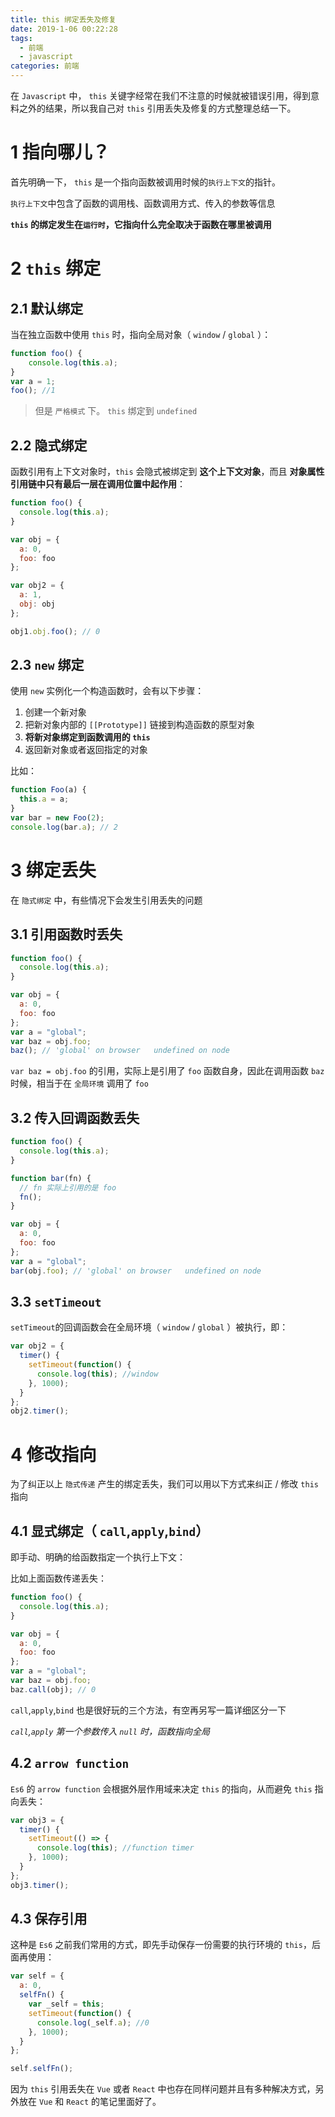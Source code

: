 ```yaml
---
title: this 绑定丢失及修复
date: 2019-1-06 00:22:28
tags:
  - 前端
  - javascript
categories: 前端
---
```


在 `Javascript` 中， `this` 关键字经常在我们不注意的时候就被错误引用，得到意料之外的结果，所以我自己对 `this` 引用丢失及修复的方式整理总结一下。

# 1 指向哪儿？

首先明确一下， `this` 是一个指向函数被调用时候的`执行上下文`的指针。

`执行上下文`中包含了函数的调用栈、函数调用方式、传入的参数等信息

**`this` 的绑定发生在`运行时`，它指向什么完全取决于函数在哪里被调用**

<!-- more -->

# 2 `this` 绑定

## 2.1 默认绑定
当在独立函数中使用 `this` 时，指向全局对象（ `window` / `global` ）：

```javascript
function foo() {
    console.log(this.a);
}
var a = 1;
foo(); //1
```

> 但是 `严格模式` 下。 `this` 绑定到 `undefined`

## 2.2 隐式绑定
 函数引用有上下文对象时，`this` 会隐式被绑定到 **这个上下文对象**，而且 **对象属性引用链中只有最后一层在调用位置中起作用**：

 ```javascript
 function foo() {
   console.log(this.a);
 }

 var obj = {
   a: 0,
   foo: foo
 };

 var obj2 = {
   a: 1,
   obj: obj
 };

 obj1.obj.foo(); // 0
 ```

## 2.3 `new` 绑定
 使用 `new` 实例化一个构造函数时，会有以下步骤：
 1. 创建一个新对象
 2. 把新对象内部的 `[[Prototype]]` 链接到构造函数的原型对象
 3. **将新对象绑定到函数调用的 `this`**
 4. 返回新对象或者返回指定的对象

比如：

```javascript
function Foo(a) {
  this.a = a;
}
var bar = new Foo(2);
console.log(bar.a); // 2
```

# 3 绑定丢失

在 `隐式绑定` 中，有些情况下会发生引用丢失的问题

## 3.1 引用函数时丢失

```javascript
function foo() {
  console.log(this.a);
}

var obj = {
  a: 0,
  foo: foo
};
var a = "global";
var baz = obj.foo;
baz(); // 'global' on browser   undefined on node
```

`var baz = obj.foo` 的引用，实际上是引用了 `foo` 函数自身，因此在调用函数 `baz` 时候，相当于在 `全局环境` 调用了 `foo`

## 3.2 传入回调函数丢失

```javascript
function foo() {
  console.log(this.a);
}

function bar(fn) {
  // fn 实际上引用的是 foo
  fn();
}

var obj = {
  a: 0,
  foo: foo
};
var a = "global";
bar(obj.foo); // 'global' on browser   undefined on node
```

## 3.3 `setTimeout`

   `setTimeout`的回调函数会在全局环境（ `window` / `global` ）被执行，即：

```javascript
var obj2 = {
  timer() {
    setTimeout(function() {
      console.log(this); //window
    }, 1000);
  }
};
obj2.timer();
```

# 4 修改指向

为了纠正以上 `隐式传递` 产生的绑定丢失，我们可以用以下方式来纠正 / 修改 `this` 指向

## 4.1 显式绑定（ `call`,`apply`,`bind`）
即手动、明确的给函数指定一个执行上下文：

比如上面函数传递丢失：

```javascript
function foo() {
  console.log(this.a);
}

var obj = {
  a: 0,
  foo: foo
};
var a = "global";
var baz = obj.foo;
baz.call(obj); // 0
```

`call`,`apply`,`bind` 也是很好玩的三个方法，有空再另写一篇详细区分一下

*`call`,`apply` 第一个参数传入 `null` 时，函数指向全局*

## 4.2 `arrow function`

   `Es6` 的 `arrow function` 会根据外层作用域来决定 `this` 的指向，从而避免 `this` 指向丢失：

```javascript
var obj3 = {
  timer() {
    setTimeout(() => {
      console.log(this); //function timer
    }, 1000);
  }
};
obj3.timer();
```

## 4.3 保存引用
这种是 `Es6` 之前我们常用的方式，即先手动保存一份需要的执行环境的 `this`，后面再使用：

```javascript
var self = {
  a: 0,
  selfFn() {
    var _self = this;
    setTimeout(function() {
      console.log(_self.a); //0
    }, 1000);
  }
};

self.selfFn();
```

因为 `this` 引用丢失在 `Vue` 或者 `React` 中也存在同样问题并且有多种解决方式，另外放在 `Vue` 和 `React` 的笔记里面好了。